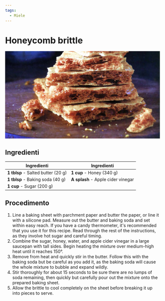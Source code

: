 ```yaml
---
tags:
  - Miele
---
```

# Honeycomb brittle

![](../../img/Honeycomb-brittle.webp)

## Ingredienti

| Ingredienti                  | Ingredienti             |
| ---------------------------- | ----------------------- |
| **1 tblsp** - Salted butter (20 g) | **1 cup** - Honey (340 g) |
| **1 tblsp** - Baking soda (40 g) | **A splash** - Apple cider vinegar |
| **1 cup** - Sugar (200 g) | |

## Procedimento

1. Line a baking sheet with parchment paper and butter the paper, or line it with a silicone pad. Measure out the butter and baking soda and set within easy reach. If you have a candy thermometer, it's recommended that you use it for this recipe. Read through the rest of the instructions, as they involve hot sugar and careful timing.
1. Combine the sugar, honey, water, and apple cider vinegar in a large saucepan with tall sides. Begin heating the mixture over medium-high heat until it reaches 150°.
1. Remove from heat and quickly stir in the butter. Follow this with the baking soda but be careful as you add it, as the baking soda will cause the whole mixture to bubble and expand wildly.
1. Stir thoroughly for about 15 seconds to be sure there are no lumps of soda remaining, then quickly but carefully pour out the mixture onto the prepared baking sheet.
1. Allow the brittle to cool completely on the sheet before breaking it up into pieces to serve.


